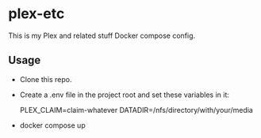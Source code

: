 # plex-etc

This is my Plex and related stuff Docker compose config.

## Usage

- Clone this repo.
- Create a .env file in the project root and set these variables in it:

    PLEX_CLAIM=claim-whatever
    DATADIR=/nfs/directory/with/your/media

- docker compose up

